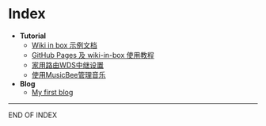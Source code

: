 # Index #


+ **Tutorial**
	+ [Wiki in box 示例文档](tutorial)
	+ [GitHub Pages 及 wiki-in-box 使用教程](2015-05-18-my-tutorial)
	+ [家用路由WDS中继设置](2015-8-1-Router-WDS)
    + [使用MusicBee管理音乐](2016-1-3-MusicBee-tutorial)
+ **Blog**
	+ [My first blog](2015-05-17-first)

------
END OF INDEX
